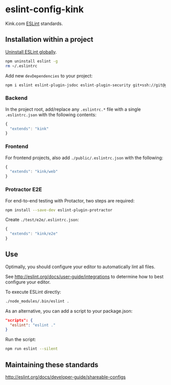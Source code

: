 # eslint-config-kink

Kink.com [ESLint](http://eslint.org/) standards.

## Installation within a project

[Uninstall ESLint globally](https://github.com/eslint/eslint/issues/1877).

```bash
npm uninstall eslint -g
rm ~/.eslintrc
```

Add new `devDependencies` to your project:

```bash
npm i eslint eslint-plugin-jsdoc eslint-plugin-security git+ssh://git@github.com/Kink-Com/eslint-config-kink -D
```

### Backend

In the project root, add/replace any `.eslintrc.*` file with a single `.eslintrc.json` with the following contents:

```javascript
{
  "extends": "kink"
}
```

### Frontend

For frontend projects, also add `./public/.eslintrc.json` with the following:

```javascript
{
  "extends": "kink/web"
}
```

### Protractor E2E

For end-to-end testing with Protactor, two steps are required:

```bash
npm install --save-dev eslint-plugin-protractor
```

Create `./test/e2e/.eslintrc.json`:

```javascript
{
  "extends": "kink/e2e"
}
```

## Use

Optimally, you should configure your editor to automatically lint all files.

See http://eslint.org/docs/user-guide/integrations to determine how to best configure your editor.

To execute ESLint directly:

```bash
./node_modules/.bin/eslint .
```

As an alternative, you can add a script to your package.json:

```json
"scripts": {
  "eslint": "eslint ."
}
```

Run the script:

```bash
npm run eslint --silent
```

## Maintaining these standards

http://eslint.org/docs/developer-guide/shareable-configs
